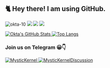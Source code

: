## 🐈 Hey there! I am using GitHub. ##

<a> <img src="https://komarev.com/ghpvc/?username=okta-10&style=flat-square" alt="okta-10" /> </a>
<a href="https://t.me/okta_10"> <img src="https://img.shields.io/badge/-Telegram-0088cc?style=flat&labelColor=0088cc&logo=telegram&logoColor=white" /></a>
<a href="https://www.instagram.com/oktapra.amtono"> <img src="https://img.shields.io/badge/-Instagram-c13584?style=flat&labelColor=c13584&logo=instagram&logoColor=white" /></a>
<a href="https://www.facebook.com/oktapra.amtono"> <img src="https://img.shields.io/badge/-Facebook-3b5998?style=flat&labelColor=3b5998&logo=facebook&logoColor=white" /></a>

[![Okta's GitHub Stats](https://github-readme-stats.vercel.app/api?username=okta-10&show_icons=true&count_private=true&hide_border=false&layout=compact&title_color=00FF00&icon_color=00FFFF&text_color=FFFF00&bg_color=273849&include_all_commits=true)
![Top Langs](https://github-readme-stats.vercel.app/api/top-langs/?username=okta-10&layout=compact&show_icons=true&hide_border=false&title_color=00FF00&icon_color=00FFFF&text_color=FFFF00&bg_color=273849)](https://github.com/okta-10) 

### Join us on Telegram 😀👇 ###
<a href="https://t.me/MysticKernel">
	<img alt="MysticKernel" src="https://img.shields.io/badge/dynamic/json?logo=telegram&label=Mystic%20Kernel%20Channel&labelColor=273849&suffix=+Subscribers&color=00D000&query=%24.data.totalSubs&url=https%3A%2F%2Fapi.spencerwoo.com%2Fsubstats%2F%3Fsource%3Dtelegram%26queryKey%3DMysticKernel&longCache=true"/>
</a>

<a href="https://t.me/MysticKernelDiscussion">
	<img alt="MysticKernelDiscussion" src="https://img.shields.io/badge/dynamic/json?logo=telegram&label=Mystic%20Kernel%20Discussion&labelColor=273849&suffix=+Members&color=00D000&query=%24.data.totalSubs&url=https%3A%2F%2Fapi.spencerwoo.com%2Fsubstats%2F%3Fsource%3Dtelegram%26queryKey%3DMysticKernelDiscussion&longCache=true"/>
</a>
